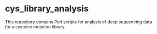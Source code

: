 # cys_library_analysis
This repository contains Perl scripts for analysis of deep sequencing data for a cysteine mutation library.
